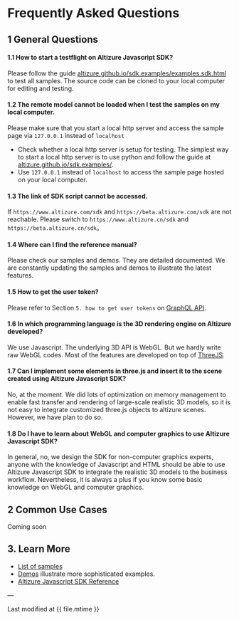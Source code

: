 # Frequently Asked Questions

## 1 General Questions

#### 1.1 How to start a testflight on Altizure Javascript SDK?

Please follow the guide [altizure.github.io/sdk.examples/examples.sdk.html](https://altizure.github.io/sdk.examples/examples.sdk.html) to test all samples. The source code can be cloned to your local computer for editing and testing.

#### 1.2 The remote model cannot be loaded when I test the samples on my local computer.

Please make sure that you start a local http server and access the sample page via `127.0.0.1` instead of `localhost`

* Check whether a local http server is setup for testing. The simplest way to start a local http server is to use python and follow the guide at [altizure.github.io/sdk.examples/](https://altizure.github.io/sdk.examples/).
* Use `127.0.0.1` instead of `localhost` to access the sample page hosted on your local computer.

#### 1.3 The link of SDK script cannot be accessed.

If `https://www.altizure.com/sdk` and `https://beta.altizure.com/sdk` are not reachable. Please switch to `https://www.altizure.cn/sdk` and `https://beta.altizure.cn/sdk`。

#### 1.4 Where can I find the reference manual?

Please check our samples and demos. They are detailed documented. We are constantly updating the samples and demos to illustrate the latest features.

#### 1.5 How to get the user token?

Please refer to Section `5. how to get user tokens` on [GraphQL API](api.md).

#### 1.6 In which programming language is the 3D rendering engine on Altizure developed?

We use Javascript. The underlying 3D API is WebGL. But we hardly write raw WebGL codes. Most of the features are developed on top of [ThreeJS](https://threejs.org/).

#### 1.7 Can I implement some elements in three.js and insert it to the scene created using Altizure Javascript SDK?

No, at the moment. We did lots of optimization on memory management to enable fast transfer and rendering of large-scale realistic 3D models, so it is not easy to integrate customized three.js objects to altizure scenes. However, we have plan to do so.

#### 1.8 Do I have to learn about WebGL and computer graphics to use Altizure Javascript SDK?

In general, no, we design the SDK for non-computer graphics experts, anyone with the knowledge of Javascript and HTML should be able to use Altizure Javascript SDK to integrate the realistic 3D models to the business workflow. Nevertheless, it is always a plus if you know some basic knowledge on WebGL and computer graphics.

## 2 Common Use Cases

Coming soon

## 3. Learn More

* [List of samples](https://altizure.github.io/sdk.examples/examples.sdk.html)
* [Demos](jssdk-demo.md) illustrate more sophisticated examples.
* [Altizure Javascript SDK Reference](ref://docs/user_docs/web/index.html)

—

Last modified at {{ file.mtime }}
